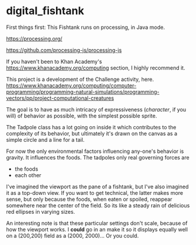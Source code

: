 # digital_fishtank

First things first:
This Fishtank runs on processing, in Java mode.

https://processing.org/

https://github.com/processing-js/processing-js



If you haven't been to Khan Academy's https://www.khanacademy.org/computing
section, I highly recommend it.

This project is a development of the Challenge activity, here.
https://www.khanacademy.org/computing/computer-programming/programming-natural-simulations/programming-vectors/pp/project-computational-creatures


The goal is to have as much intricacy of expressiveness (*character*, if you will) of behavior as possible, with the simplest possible sprite.

The Tadpole class has a lot going on inside it which contributes to the complexity of its behavior, but ultimately it's drawn on the canvas as a simple circle and a line for a tail.

For now the only environmental factors influencing any-one's behavior is gravity. It influences the foods.
The tadpoles only real governing forces are
- the foods
- each other

I've imagined the viewport as the pane of a fishtank, but I've also imagined it as a top-down view. If you want to get technical, the latter makes more sense, but only because the foods, when eaten or spoiled, reappear somewhere near the center of the field. So its like a steady rain of delicious red ellipses in varying sizes.

An interesting note is that these particular settings don't scale, because of how the viewport works. I **could** go in an make it so it displays equally well on a (200,200) field as a (2000, 2000)... Or you could.
